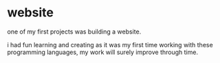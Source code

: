 # website

one of my first projects was building a website. 

i had fun learning and creating as it was my first time working with these programming languages, my work will surely improve through time.
